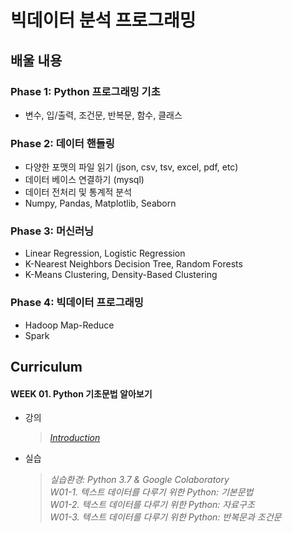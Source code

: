 # 빅데이터 분석 프로그래밍

## 배울 내용
### Phase 1: Python 프로그래밍 기초
- 변수, 입/출력, 조건문, 반복문, 함수, 클래스

### Phase 2: 데이터 핸들링
- 다양한 포맷의 파일 읽기 (json, csv, tsv, excel, pdf, etc)
- 데이터 베이스 연결하기 (mysql)
- 데이터 전처리 및 통계적 분석
- Numpy, Pandas, Matplotlib, Seaborn

### Phase 3: 머신러닝
- Linear Regression, Logistic Regression
- K-Nearest Neighbors Decision Tree, Random Forests
- K-Means Clustering, Density-Based Clustering

### Phase 4: 빅데이터 프로그래밍
- Hadoop Map-Reduce
- Spark

## Curriculum

#### WEEK 01. Python 기초문법 알아보기
- 강의
  > _[Introduction]()_
- 실습  
  > _실습환경: Python 3.7 & Google Colaboratory_  
  > _W01-1. 텍스트 데이터를 다루기 위한 Python: 기본문법_  
  > _W01-2. 텍스트 데이터를 다루기 위한 Python: 자료구조_  
  > _W01-3. 텍스트 데이터를 다루기 위한 Python: 반복문과 조건문_  
